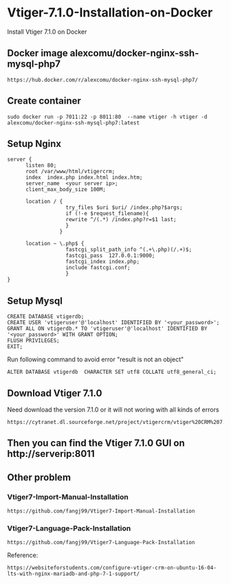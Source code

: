 # Vtiger-7.1.0-Installation-on-Docker
Install Vtiger 7.1.0 on Docker

## Docker image alexcomu/docker-nginx-ssh-mysql-php7
```
https://hub.docker.com/r/alexcomu/docker-nginx-ssh-mysql-php7/
```

## Create container
```
sudo docker run -p 7011:22 -p 8011:80  --name vtiger -h vtiger -d alexcomu/docker-nginx-ssh-mysql-php7:latest

```

## Setup Nginx
```
server {
      listen 80;
      root /var/www/html/vtigercrm;
      index  index.php index.html index.htm;
      server_name  <your server ip>;
      client_max_body_size 100M;

      location / {
                   try_files $uri $uri/ /index.php?$args;
                   if (!-e $request_filename){ 
                   rewrite ^/(.*) /index.php?r=$1 last;
                   }
                 }
                 
      location ~ \.php$ {
                   fastcgi_split_path_info ^(.+\.php)(/.+)$;
                   fastcgi_pass  127.0.0.1:9000;
                   fastcgi_index index.php;
                   include fastcgi.conf;
                   }
}
```

## Setup Mysql
```
CREATE DATABASE vtigerdb;
CREATE USER 'vtigeruser'@'localhost' IDENTIFIED BY '<your_password>';
GRANT ALL ON vtigerdb.* TO 'vtigeruser'@'localhost' IDENTIFIED BY '<your_password>' WITH GRANT OPTION;
FLUSH PRIVILEGES;
EXIT;

```
Run following command to avoid error "result is not an object"
```
ALTER DATABASE vtigerdb  CHARACTER SET utf8 COLLATE utf8_general_ci;

```

## Download Vtiger 7.1.0
Need download the version 7.1.0 or it will not woring with all kinds of errors
```
https://cytranet.dl.sourceforge.net/project/vtigercrm/vtiger%20CRM%207.1.0/Core%20Product/vtigercrm7.1.0.tar.gz
```


## Then you can find the Vtiger 7.1.0 GUI on http://serverip:8011

## Other problem
### Vtiger7-Import-Manual-Installation
```
https://github.com/fangj99/Vtiger7-Import-Manual-Installation
```
### Vtiger7-Language-Pack-Installation
```
https://github.com/fangj99/Vtiger7-Language-Pack-Installation
```

Reference:
```
https://websiteforstudents.com/configure-vtiger-crm-on-ubuntu-16-04-lts-with-nginx-mariadb-and-php-7-1-support/

```
